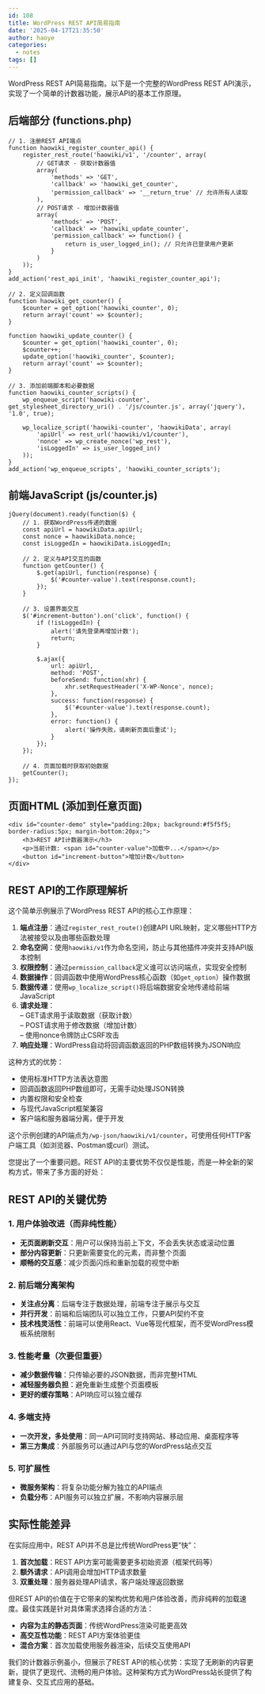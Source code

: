 ```yaml
---
id: 108
title: WordPress REST API简易指南
date: '2025-04-17T21:35:50'
author: haoye
categories:
  - notes
tags: []
---
```


WordPress REST API简易指南。以下是一个完整的WordPress REST API演示，实现了一个简单的计数器功能，展示API的基本工作原理。

## 后端部分 (functions.php)

```
// 1. 注册REST API端点
function haowiki_register_counter_api() {
    register_rest_route('haowiki/v1', '/counter', array(
        // GET请求 - 获取计数器值
        array(
            'methods' => 'GET',
            'callback' => 'haowiki_get_counter',
            'permission_callback' => '__return_true' // 允许所有人读取
        ),
        // POST请求 - 增加计数器值
        array(
            'methods' => 'POST',
            'callback' => 'haowiki_update_counter',
            'permission_callback' => function() {
                return is_user_logged_in(); // 只允许已登录用户更新
            }
        )
    ));
}
add_action('rest_api_init', 'haowiki_register_counter_api');

// 2. 定义回调函数
function haowiki_get_counter() {
    $counter = get_option('haowiki_counter', 0);
    return array('count' => $counter);
}

function haowiki_update_counter() {
    $counter = get_option('haowiki_counter', 0);
    $counter++;
    update_option('haowiki_counter', $counter);
    return array('count' => $counter);
}

// 3. 添加前端脚本和必要数据
function haowiki_counter_scripts() {
    wp_enqueue_script('haowiki-counter', get_stylesheet_directory_uri() . '/js/counter.js', array('jquery'), '1.0', true);

    wp_localize_script('haowiki-counter', 'haowikiData', array(
        'apiUrl' => rest_url('haowiki/v1/counter'),
        'nonce' => wp_create_nonce('wp_rest'),
        'isLoggedIn' => is_user_logged_in()
    ));
}
add_action('wp_enqueue_scripts', 'haowiki_counter_scripts');
```

## 前端JavaScript (js/counter.js)

```
jQuery(document).ready(function($) {
    // 1. 获取WordPress传递的数据
    const apiUrl = haowikiData.apiUrl;
    const nonce = haowikiData.nonce;
    const isLoggedIn = haowikiData.isLoggedIn;

    // 2. 定义与API交互的函数
    function getCounter() {
        $.get(apiUrl, function(response) {
            $('#counter-value').text(response.count);
        });
    }

    // 3. 设置界面交互
    $('#increment-button').on('click', function() {
        if (!isLoggedIn) {
            alert('请先登录再增加计数');
            return;
        }

        $.ajax({
            url: apiUrl,
            method: 'POST',
            beforeSend: function(xhr) {
                xhr.setRequestHeader('X-WP-Nonce', nonce);
            },
            success: function(response) {
                $('#counter-value').text(response.count);
            },
            error: function() {
                alert('操作失败，请刷新页面后重试');
            }
        });
    });

    // 4. 页面加载时获取初始数据
    getCounter();
});
```

## 页面HTML (添加到任意页面)

```
<div id="counter-demo" style="padding:20px; background:#f5f5f5; border-radius:5px; margin-bottom:20px;">
    <h3>REST API计数器演示</h3>
    <p>当前计数: <span id="counter-value">加载中...</span></p>
    <button id="increment-button">增加计数</button>
</div>
```

## REST API的工作原理解析

这个简单示例展示了WordPress REST API的核心工作原理：

1. **端点注册**：通过`register_rest_route()`创建API URL映射，定义哪些HTTP方法被接受以及由哪些函数处理
2. **命名空间**：使用`haowiki/v1`作为命名空间，防止与其他插件冲突并支持API版本控制
3. **权限控制**：通过`permission_callback`定义谁可以访问端点，实现安全控制
4. **数据操作**：回调函数中使用WordPress核心函数（如`get_option`）操作数据
5. **数据传递**：使用`wp_localize_script()`将后端数据安全地传递给前端JavaScript
6. **请求处理**：\
   – GET请求用于读取数据（获取计数）\
   – POST请求用于修改数据（增加计数）\
   – 使用nonce令牌防止CSRF攻击
7. **响应处理**：WordPress自动将回调函数返回的PHP数组转换为JSON响应

这种方式的优势：

- 使用标准HTTP方法表达意图
- 回调函数返回PHP数组即可，无需手动处理JSON转换
- 内置权限和安全检查
- 与现代JavaScript框架兼容
- 客户端和服务器端分离，便于开发

这个示例创建的API端点为`/wp-json/haowiki/v1/counter`，可使用任何HTTP客户端工具（如浏览器、Postman或curl）测试。

您提出了一个重要问题。REST API的主要优势不仅仅是性能，而是一种全新的架构方式，带来了多方面的好处：

## REST API的关键优势

### 1. 用户体验改进（而非纯性能）

- **无页面刷新交互**：用户可以保持当前上下文，不会丢失状态或滚动位置
- **部分内容更新**：只更新需要变化的元素，而非整个页面
- **顺畅的交互感**：减少页面闪烁和重新加载的视觉中断

### 2. 前后端分离架构

- **关注点分离**：后端专注于数据处理，前端专注于展示与交互
- **并行开发**：前端和后端团队可以独立工作，只要API契约不变
- **技术栈灵活性**：前端可以使用React、Vue等现代框架，而不受WordPress模板系统限制

### 3. 性能考量（次要但重要）

- **减少数据传输**：只传输必要的JSON数据，而非完整HTML
- **减轻服务器负担**：避免重新生成整个页面模板
- **更好的缓存策略**：API响应可以独立缓存

### 4. 多端支持

- **一次开发，多处使用**：同一API可同时支持网站、移动应用、桌面程序等
- **第三方集成**：外部服务可以通过API与您的WordPress站点交互

### 5. 可扩展性

- **微服务架构**：将复杂功能分解为独立的API端点
- **负载分布**：API服务可以独立扩展，不影响内容展示层

## 实际性能差异

在实际应用中，REST API并不总是比传统WordPress更”快”：

1. **首次加载**：REST API方案可能需要更多初始资源（框架代码等）
2. **额外请求**：API调用会增加HTTP请求数量
3. **双重处理**：服务器处理API请求，客户端处理返回数据

但REST API的价值在于它带来的架构优势和用户体验改善，而非纯粹的加载速度。最佳实践是针对具体需求选择合适的方法：

- **内容为主的静态页面**：传统WordPress渲染可能更高效
- **高交互性功能**：REST API方案体验更佳
- **混合方案**：首次加载使用服务器渲染，后续交互使用API

我们的计数器示例虽小，但展示了REST API的核心优势：实现了无刷新的内容更新，提供了更现代、流畅的用户体验。这种架构方式为WordPress站长提供了构建复杂、交互式应用的基础。
